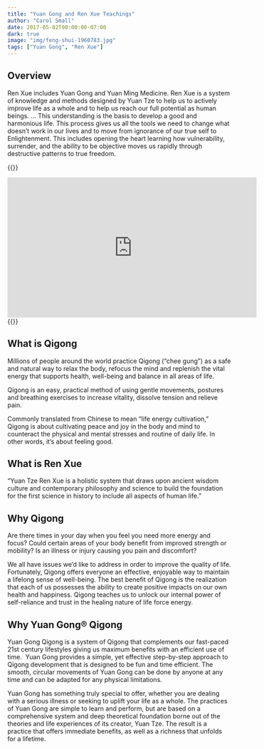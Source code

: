 ```yaml
---
title: "Yuan Gong and Ren Xue Teachings" 
author: "Carol Small" 
date: 2017-05-02T00:00:00-07:00
dark: true
image: "img/feng-shui-1960783.jpg"
tags: ["Yuan Gong", "Ren Xue"]
---
```


## Overview

Ren Xue includes Yuan Gong and Yuan Ming Medicine. Ren Xue is a system of
knowledge and methods designed by Yuan Tze to help us to actively improve life
as a whole and to help us reach our full potential as human beings. ... This
understanding is the basis to develop a good and harmonious life. This process
gives us all the tools we need to change what doesn’t work in our lives and to
move from ignorance of our true self to Enlightenment. This includes opening the
heart learning how vulnerability, surrender, and the ability to be objective
moves us rapidly through destructive patterns to true freedom.

{{<rawhtml>}}
<iframe width="560" height="315" src="https://www.youtube.com/embed/iuW3m-_Rw2k" frameborder="0" allow="accelerometer; autoplay; encrypted-media; gyroscope; picture-in-picture" allowfullscreen></iframe>
{{</rawhtml>}}

## What is Qigong

Millions of people around the world practice Qigong (“chee gung”) as a safe and
natural way to relax the body, refocus the mind and replenish the vital energy
that supports health, well-being and balance in all areas of life.

Qigong is an easy, practical method of using gentle movements, postures and
breathing exercises to increase vitality, dissolve tension and relieve pain.

Commonly translated from Chinese to mean “life energy cultivation,” Qigong is
about cultivating peace and joy in the body and mind to counteract the physical
and mental stresses and routine of daily life. In other words, it’s about
feeling good.

## What is Ren Xue

“Yuan Tze Ren Xue is a holistic system that draws upon ancient wisdom culture
and contemporary philosophy and science to build the foundation for the first
science in history to include all aspects of human life.”

## Why Qigong

Are there times in your day when you feel you need more energy and focus? Could
certain areas of your body benefit from improved strength or mobility? Is an
illness or injury causing you pain and discomfort?

We all have issues we’d like to address in order to improve the quality of life.
Fortunately, Qigong offers everyone an effective, enjoyable way to maintain a
lifelong sense of well-being. The best benefit of Qigong is the realization that
each of us possesses the ability to create positive impacts on our own health
and happiness. Qigong teaches us to unlock our internal power of self-reliance
and trust in the healing nature of life force energy.

## Why Yuan Gong® Qigong

Yuan Gong Qigong is a system of Qigong that complements our fast-paced 21st
century lifestyles giving us maximum benefits with an efficient use of time.
 Yuan Gong provides a simple, yet effective step-by-step approach to Qigong
development that is designed to be fun and time efficient. The smooth, circular
movements of Yuan Gong can be done by anyone at any time and can be adapted for
any physical limitations.

Yuan Gong has something truly special to offer, whether you are dealing with a
serious illness or seeking to uplift your life as a whole. The practices of Yuan
Gong are simple to learn and perform, but are based on a comprehensive system
and deep theoretical foundation borne out of the theories and life experiences
of its creator, Yuan Tze. The result is a practice that offers immediate
benefits, as well as a richness that unfolds for a lifetime.